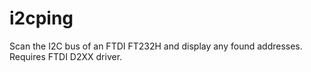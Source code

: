 # i2cping
Scan the I2C bus of an FTDI FT232H and display any found addresses. Requires FTDI D2XX driver.

